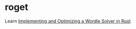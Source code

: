 # roget

Learn [Implementing and Optimizing a Wordle Solver in Rust](https://www.youtube.com/watch?v=doFowk4xj7Q)
